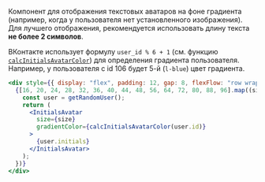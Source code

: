 Компонент для отображения текстовых аватаров на фоне градиента (например, когда у пользователя нет установленного изображения).
Для лучшего отображения, рекомендуется использовать длину текста <b>не более 2 символов</b>.

ВКонтакте использует формулу `user_id % 6 + 1` (см. функцию [`calcInitialsAvatarColor`](https://vkcom.github.io/VKUI/#/Utils)) для определения градиента пользователя. Например, у пользователя c id 106 будет 5-й (`l-blue`) цвет градиента.

```jsx { "props": { "layout": false, "iframe": false } }
<div style={{ display: "flex", padding: 12, gap: 8, flexFlow: "row wrap" }}>
  {[16, 20, 24, 28, 32, 36, 40, 44, 48, 56, 64, 72, 80, 88, 96].map((size) => {
    const user = getRandomUser();
    return (
      <InitialsAvatar
        size={size}
        gradientColor={calcInitialsAvatarColor(user.id)}
      >
        {user.initials}
      </InitialsAvatar>
    );
  })}
</div>
```
